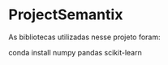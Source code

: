 # ProjectSemantix

As bibliotecas utilizadas nesse projeto foram:

conda install numpy pandas scikit-learn

